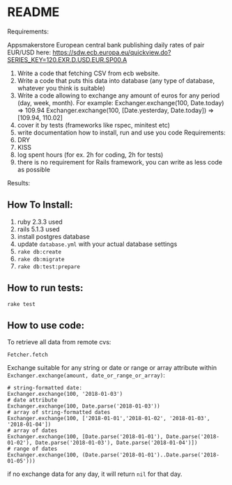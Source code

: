 # README

Requirements:

Appsmakerstore
European central bank publishing daily rates of pair EUR/USD here:
https://sdw.ecb.europa.eu/quickview.do?SERIES_KEY=120.EXR.D.USD.EUR.SP00.A
1. Write a code that fetching CSV from ecb website.
2. Write a code that puts this data into database (any type of database, whatever you
think is suitable)
3. Write a code allowing to exchange any amount of euros for any period (day, week,
month). For example:
Exchanger.exchange(100, Date.today) => 109.94
Exchanger.exchange(100, [Date.yesterday, Date.today]) =>
[109.94, 110.02]
4. cover it by tests (frameworks like rspec, minitest etc)
5. write documentation how to install, run and use you code
Requirements:
1. DRY
2. KISS
3. log spent hours (for ex. 2h for coding, 2h for tests)
4. there is no requirement for Rails framework, you can write as less code as possible

Results:

## How To Install:

1. ruby 2.3.3 used
2. rails 5.1.3 used
3. install postgres database
4. update `database.yml` with your actual database settings
5. `rake db:create`
6. `rake db:migrate`
7. `rake db:test:prepare`

## How to run tests:

```
rake test
```

## How to use code:

To retrieve all data from remote cvs:
```
Fetcher.fetch
```

Exchange suitable for any string or date or range or array attribute within `Exchanger.exchange(amount, date_or_range_or_array)`: 
```
# string-formatted date:
Exchanger.exchange(100, '2018-01-03')
# date attribute 
Exchanger.exchange(100, Date.parse('2018-01-03'))
# array of string-formatted dates
Exchanger.exchange(100, ['2018-01-01','2018-01-02', '2018-01-03', '2018-01-04'])
# array of dates
Exchanger.exchange(100, [Date.parse('2018-01-01'), Date.parse('2018-01-02'), Date.parse('2018-01-03'), Date.parse('2018-01-04')])
# range of dates
Exchanger.exchange(100, (Date.parse('2018-01-01')..Date.parse('2018-01-05')))
```
if no exchange data for any day, it will return `nil` for that day.

 

